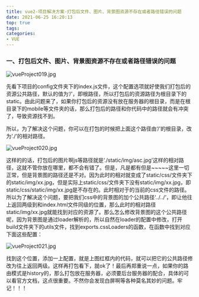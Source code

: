 ```yaml
---
title: vue2-项目解决方案-打包后文件、图片、背景图资源不存在或者路径错误的问题
date: 2021-06-25 16:20:13
top: true
tags:
categories:
- VUE
---
```

### 一、打包后文件、图片、背景图资源不存在或者路径错误的问题
<!--more-->
![vueProject019.jpg](http://alivnram-test.oss-cn-beijing.aliyuncs.com/alivnblog/vueProject019.jpg)

先看下项目的config文件夹下的index.js文件，这个配置选项就好使我们打包后的资源公共路径，默认的值为‘/’，即根路径，所以打包后的资源路径为根目录下的static。由此问题来了，如果你打包后的资源没有放在服务器的根目录，而是在根目录下的mobile等文件夹的话，那么打包后的路径和你代码中的路径就会有冲突了，导致资源找不到。

所以，为了解决这个问题，你可以在打包的时候把上面这个路径由‘/’的根目录，改为‘./’的相对路径。

![vueProject020.jpg](http://alivnram-test.oss-cn-beijing.aliyuncs.com/alivnblog/vueProject020.jpg)

这样的的话，打包后的图片啊js等路径就是‘./static/img/asc.jpg’这样的相对路径，这就不管你放在哪里，都不会有错了。但是，凡是都有但是~~~~~这里一切正常，但是背景图的路径还是不对。因为此时的相对就变成了static/css/文件夹下的static/img/xx.jpg，但是实际上static/css/文件夹下没有static/img/xx.jpg，即static/css/static/img/xx.jpg是不存在的。此时相对于的当前的css文件的路径。所以为了解决这个问题，要把我们css中的背景图的加个公共路径‘../../’，即让他往上返回两级到和index.html文件同级的位置，那么此时的相对路径static/img/xx.jpg就能找到对应的资源了。那么怎么修改背景图的这个公共路径呢，因为背景图是通过loader解析的，所以自然在loader的配置中修改，打开build文件夹下的utils文件，找到exports.cssLoaders的函数，在函数中找到对应下面这些配置：

![vueProject021.jpg](http://alivnram-test.oss-cn-beijing.aliyuncs.com/alivnblog/vueProject021.jpg)

找到这个位置，添加一上配置，就是上图红框内的代码，就可以把它的公共路径修改为往上返回两级。这样再打包看下，就ok了！最后再郑重说一点，如果你的路由模式是history的，那么打包放在服务器，必须要后台服务器的配合，具体的可以看官方文档，这点很重要。不然你会发现白屏啊等各种莫名其妙的问题。牢记！！！